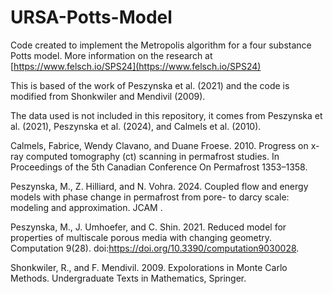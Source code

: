 # URSA-Potts-Model

Code created to implement the Metropolis algorithm for a four substance Potts model. More information on the research at [https://www.felsch.io/SPS24](https://www.felsch.io/SPS24)

This is based of the work of Peszynska et al. (2021) and the code is modified from Shonkwiler and
Mendivil (2009).

The data used is not included in this repository, it comes from Peszynska et al. (2021), Peszynska et al. (2024), and Calmels et al. (2010).

Calmels, Fabrice, Wendy Clavano, and Duane Froese. 2010. Progress on x-ray computed
  tomography (ct) scanning in permafrost studies. In Proceedings of the 5th Canadian Conference On
  Permafrost 1353–1358.
  
Peszynska, M., Z. Hilliard, and N. Vohra. 2024. Coupled flow and energy models with phase
  change in permafrost from pore- to darcy scale: modeling and approximation. JCAM .
  
Peszynska, M., J. Umhoefer, and C. Shin. 2021. Reduced model for properties of multiscale
  porous media with changing geometry. Computation 9(28).
  doi:https://doi.org/10.3390/computation9030028.
  
Shonkwiler, R., and F. Mendivil. 2009. Expolorations in Monte Carlo Methods. Undergraduate Texts
  in Mathematics, Springer.
  
